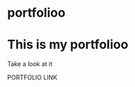 # portfolioo
<h1>This is my portfolioo</h1>
<p>Take a look at it</p>
<a href-https://github.com/priyadharsiny/portfolioo>PORTFOLIO LINK</a>
